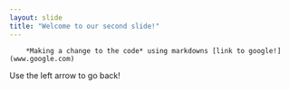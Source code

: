 ```yaml
---
layout: slide
title: "Welcome to our second slide!"
---
```

        *Making a change to the code* using markdowns [link to google!](www.google.com)
Use the left arrow to go back!
